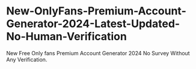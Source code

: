 # New-OnlyFans-Premium-Account-Generator-2024-Latest-Updated-No-Human-Verification
New Free Only fans Premium Account Generator 2024 No Survey Without Any Verification.
